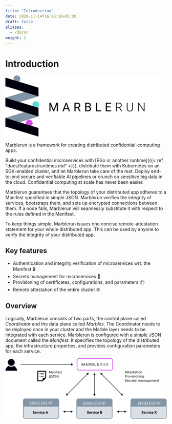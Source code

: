 ```yaml
---
title: "Introduction"
date: 2020-11-14T16:28:16+05:30
draft: false
aliases:
  - /docs/
weight: 1
---
```


# Introduction

![logo](/img/mr_logo.svg)

Marblerun is a framework for creating distributed confidential-computing apps.

Build your confidential microservices with [EGo or another runtime]({{< ref "docs/features/runtimes.md" >}}), distribute them with Kubernetes on an SGX-enabled cluster, and let Marblerun take care of the rest. Deploy end-to-end secure and verifiable AI pipelines or crunch on sensitive big data in the cloud. Confidential computing at scale has never been easier.

Marblerun guarantees that the topology of your distributed app adheres to a Manifest specified in simple JSON. Marblerun verifies the integrity of services, bootstraps them, and sets up encrypted connections between them. If a node fails, Marblerun will seamlessly substitute it with respect to the rules defined in the Manifest.

To keep things simple, Marblerun issues one concise remote-attestation statement for your whole distributed app. This can be used by anyone to verify the integrity of your distributed app.

## Key features

* Authentication and integrity verification of microservices wrt. the Manifest :lock:
* Secrets management for microservices :key:
* Provisioning of certificates, configurations, and parameters :package:
* Remote attestation of the entire cluster :globe_with_meridians:

## Overview

Logically, Marblerun consists of two parts, the control plane called *Coordinator* and the data plane called *Marbles*.
The Coordinator needs to be deployed once in your cluster and the Marble layer needs to be integrated with each service.
Marblerun is configured with a simple JSON document called the *Manifest*.
It specifies the topology of the distributed app, the infrastructure properties, and provides configuration parameters for each service.

![overview](/img/overview.svg)
